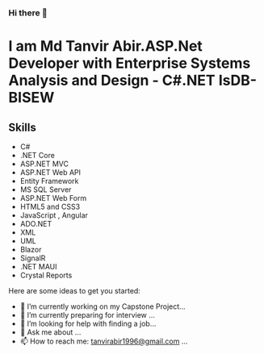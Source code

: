 ### Hi there 👋

# I am Md Tanvir Abir.ASP.Net Developer with Enterprise Systems Analysis and Design - C#.NET IsDB-BISEW

## Skills
- C#
- .NET Core
- ASP.NET MVC
- ASP.NET Web API
- Entity Framework
- MS SQL Server
- ASP.NET Web Form
- HTML5 and CSS3
- JavaScript , Angular
- ADO.NET
- XML
- UML
- Blazor
- SignalR
- .NET MAUI
- Crystal Reports

Here are some ideas to get you started:

- 🔭 I’m currently working on my Capstone Project...
- 🌱 I’m currently preparing for interview ...
- 🤔 I’m looking for help with finding a job...
- 💬 Ask me about ...
- 📫 How to reach me: tanvirabir1996@gmail.com ...
